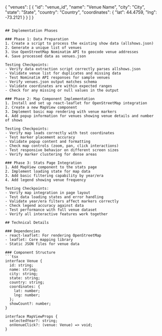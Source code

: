 {
  "venues": [
    {
      "id": "venue_id",
      "name": "Venue Name",
      "city": "City",
      "state": "State",
      "country": "Country",
      "coordinates": {
        "lat": 44.4759,
        "lng": -73.2121
      }
    }
  ]
}
```

## Implementation Phases

### Phase 1: Data Preparation
1. Create a script to process the existing show data (allshows.json)
2. Generate a unique list of venues
3. Use OpenStreetMap Nominatim API to geocode venue addresses
4. Save processed data as venues.json

Testing Checkpoints:
- Verify data extraction script correctly parses allshows.json
- Validate venue list for duplicates and missing data
- Test Nominatim API responses for sample venues
- Verify venues.json output matches schema
- Validate coordinates are within expected ranges
- Check for any missing or null values in the output

### Phase 2: Map Component Implementation
1. Install and set up react-leaflet for OpenStreetMap integration
2. Create a new MapView component
3. Implement basic map rendering with venue markers
4. Add popup information for venues showing venue details and number of shows

Testing Checkpoints:
- Verify map loads correctly with test coordinates
- Test marker placement accuracy
- Validate popup content and formatting
- Check map controls (zoom, pan, click interactions)
- Test responsive behavior on different screen sizes
- Verify marker clustering for dense areas

### Phase 3: Stats Page Integration
1. Add MapView component to the stats page
2. Implement loading state for map data
3. Add basic filtering capability by year/era
4. Add legend showing venue frequency

Testing Checkpoints:
- Verify map integration in page layout
- Test data loading states and error handling
- Validate year/era filters affect markers correctly
- Check legend accuracy against data
- Test performance with full venue dataset
- Verify all interactive features work together

## Technical Details

### Dependencies
- react-leaflet: For rendering OpenStreetMap
- leaflet: Core mapping library
- Static JSON files for venue data

### Component Structure
```tsx
interface Venue {
  id: string;
  name: string;
  city: string;
  state: string;
  country: string;
  coordinates: {
    lat: number;
    lng: number;
  };
  showCount?: number;
}

interface MapViewProps {
  selectedYear?: string;
  onVenueClick?: (venue: Venue) => void;
}